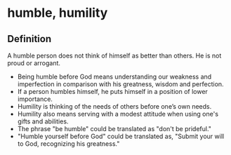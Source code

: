# humble, humility

## Definition

A humble person does not think of himself as better than others. He is not proud or arrogant.

* Being humble before God means understanding our weakness and imperfection in comparison with his greatness, wisdom and perfection.
* If a person humbles himself, he puts himself in a position of lower importance.
* Humility is thinking of the needs of others before one’s own needs.
* Humility also means serving with a modest attitude when using one's gifts and abilities.
* The phrase "be humble" could be translated as "don't be prideful."
* "Humble yourself before God" could be translated as, "Submit your will to God, recognizing his greatness."